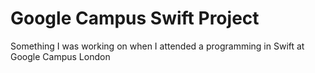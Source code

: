 # Google Campus Swift Project
Something I was working on when I attended a programming in Swift at Google Campus London